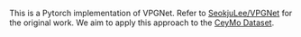 This is a Pytorch implementation of VPGNet.
Refer to [SeokjuLee/VPGNet](https://github.com/SeokjuLee/VPGNet) for the original work.
We aim to apply this approach to the [CeyMo Dataset](https://github.com/oshadajay/CeyMo).